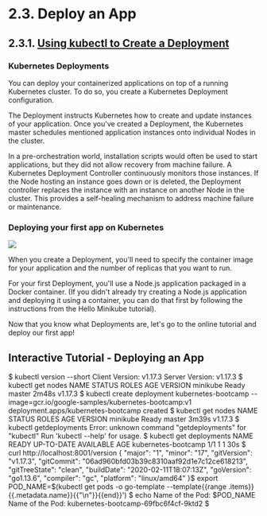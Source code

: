 # 2.3. Deploy an App

## 2.3.1. [Using kubectl to Create a Deployment](https://kubernetes.io/docs/tutorials/kubernetes-basics/deploy-app/deploy-intro/)

### Kubernetes Deployments

You can deploy your containerized applications on top of a running Kubernetes cluster. To do so, you create a Kubernetes Deployment configuration. 

The Deployment instructs Kubernetes how to create and update instances of your application. Once you've created a Deployment, the Kubernetes master schedules mentioned application instances onto individual Nodes in the cluster.

In a pre-orchestration world, installation scripts would often be used to start applications, but they did not allow recovery from machine failure. A Kubernetes Deployment Controller continuously monitors those instances. If the Node hosting an instance goes down or is deleted, the Deployment controller replaces the instance with an instance on another Node in the cluster. This provides a self-healing mechanism to address machine failure or maintenance.

### Deploying your first app on Kubernetes

<img src="https://d33wubrfki0l68.cloudfront.net/152c845f25df8e69dd24dd7b0836a289747e258a/4a1d2/docs/tutorials/kubernetes-basics/public/images/module_02_first_app.svg">



When you create a Deployment, you'll need to specify the container image for your application and the number of replicas that you want to run.

For your first Deployment, you'll use a Node.js application packaged in a Docker container. (If you didn't already try creating a Node.js application and deploying it using a container, you can do that first by following the instructions from the Hello Minikube tutorial).

Now that you know what Deployments are, let's go to the online tutorial and deploy our first app!

## Interactive Tutorial - Deploying an App

$ kubectl version --short
Client Version: v1.17.3
Server Version: v1.17.3
$ kubectl get nodes
NAME       STATUS   ROLES    AGE     VERSION
minikube   Ready    master   2m48s   v1.17.3
$ kubectl create deployment kubernetes-bootcamp --image=gcr.io/google-samples/kubernetes-bootcamp:v1
deployment.apps/kubernetes-bootcamp created
$ kubectl get nodes
NAME       STATUS   ROLES    AGE     VERSION
minikube   Ready    master   3m39s   v1.17.3
$ kubectl getdeployments
Error: unknown command "getdeployments" for "kubectl"
Run 'kubectl --help' for usage.
$ kubectl get deployments
NAME                  READY   UP-TO-DATE   AVAILABLE   AGE
kubernetes-bootcamp   1/1     1            1           30s
$ curl http://localhost:8001/version
{
  "major": "1",
  "minor": "17",
  "gitVersion": "v1.17.3",
  "gitCommit": "06ad960bfd03b39c8310aaf92d1e7c12ce618213",
  "gitTreeState": "clean",
  "buildDate": "2020-02-11T18:07:13Z",
  "goVersion": "go1.13.6",
  "compiler": "gc",
  "platform": "linux/amd64"
}$ export POD_NAME=$(kubectl get pods -o go-template --template{{range .items}}{{.metadata.name}}{{"\n"}}{{end}}')
$ echo Name of the Pod: $POD_NAME
Name of the Pod: kubernetes-bootcamp-69fbc6f4cf-9ktd2
$